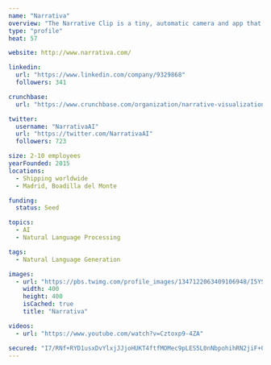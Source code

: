 ```yaml
---
name: "Narrativa"
overview: "The Narrative Clip is a tiny, automatic camera and app that gives you a searchable and shareable photographic memory. Support @NarrativeCare"
type: "profile"
heat: 57

website: http://www.narrativa.com/

linkedin:
  url: "https://www.linkedin.com/company/9329868"
  followers: 341

crunchbase:
  url: "https://www.crunchbase.com/organization/narrative-visualization"

twitter:
  username: "NarrativaAI"
  url: "https://twitter.com/NarrativaAI"
  followers: 723

size: 2-10 employees
yearFounded: 2015
locations:
  - Shipping worldwide
  - Madrid, Boadilla del Monte

funding:
  status: Seed

topics:
  - AI
  - Natural Language Processing

tags:
  - Natural Language Generation

images:
  - url: "https://pbs.twimg.com/profile_images/1347122063409106948/I5YSeFYF_400x400.jpg"
    width: 400
    height: 400
    isCached: true
    title: "Narrativa"

videos:
  - url: "https://www.youtube.com/watch?v=Cztoxp9-4ZA"

secured: "I7/RNf+RYD1usxDvYlxjJJjoHUKT4ftfMOMec9pLES5L0nNbpohihRN2jiF+0UhWUcQdl+cH8SDyW7694n+7pLfTJUOL2oGWLdNsGlsRNkBTrczjZLfzhzGpwiS+A7Qm8GiCcpsuXbtMT/hadin03rC5iHrC4oRtAmw04bHdWfbzokeOANNdCqu2a6ANE2jXPYb/v4nsGz31WH4EbzmDC/iH91+uSEZ+9qjl9UX4a97TcWeV29sBWIJBmKMJjPlI5kKl9QHcDytlIthTPPf0PiC33dOGfisIPFuMNlsZm7ip6thYYn5ATfXxYGXlMnQ0mL6ML/yRWl150rRUEDvX5evZ0C+w1HtC9yAXacBCzmTQZoIVTnM6eB58U4dqbM+Zt6taGWGbdvPJUprUNNfNkg==;rANeOSyesyIMqrCh/3ps2A=="
---
```


